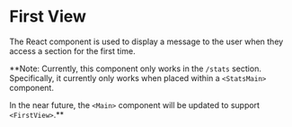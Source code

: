 First View
==========

The React component is used to display a message to the user when they access
a section for the first time.

**Note: Currently, this component only works in the `/stats` section.
Specifically, it currently only works when placed within a `<StatsMain>` component.

In the near future, the `<Main>` component will be updated to support
`<FirstView>`.**
